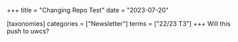 +++
title = "Changing Repo Test"
date = "2023-07-20"

[taxonomies]
categories = ["Newsletter"]
terms = ["22/23 T3"]
+++
Will this push to uwcs?